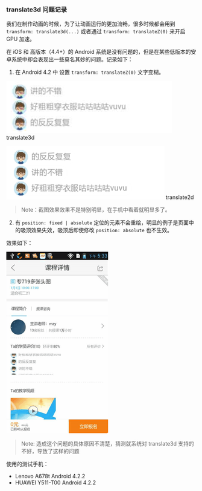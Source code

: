 ### translate3d 问题记录

我们在制作动画的时候，为了让动画运行的更加流畅，很多时候都会用到 `transform: translate3d(...)` 或者通过 `transform: translateZ(0)` 来开启 GPU 加速。

在 iOS 和 高版本（4.4+）的 Android 系统是没有问题的，但是在某些低版本的安卓系统中却会表现出一些莫名其妙的问题。记录如下：

1. 在 Android 4.2 中 设置 `transform: translateZ(0)` 文字变糊。

![translate3d](/css/resource/translate3d.png)
translate3d

![translate2d](/css/resource/translate2d.png)
translate2d

> Note：截图效果效果不是特别明显，在手机中看着就明显多了。

2. 有 `position: fixed | absolute` 定位的元素不会重绘，明显的例子是页面中的吸顶效果失效，吸顶后即使修改 `position: absolute` 也不生效。

效果如下：

![fixed_top_bug](/css/resource/fixed_top_bug.gif)

> Note: 造成这个问题的具体原因不清楚，猜测就系统对 translate3d 支持的不好，导致了这样的问题

使用的测试手机：

* Lenovo A678t Android 4.2.2
* HUAWEI Y511-T00 Android 4.2.2
